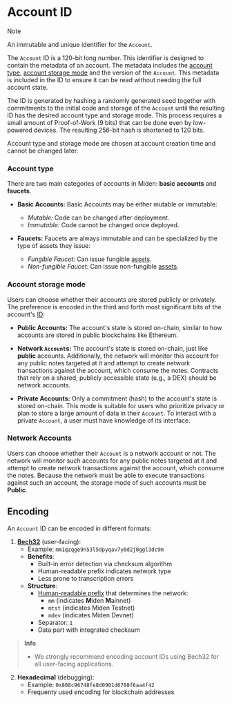 # Account ID

> [!Note]
> An immutable and unique identifier for the `Account`.

The `Account` ID is a 120-bit long number. This identifier is designed to contain the metadata of an account. The metadata includes the [account type](#account-type), [account storage mode](#account-storage-mode) and the version of the `Account`. This metadata is included in the ID to ensure it can be read without needing the full account state.

The ID is generated by hashing a randomly generated seed together with commitments to the initial code and storage of the `Account` until the resulting ID has the desired account type and storage mode. This process requires a small amount of Proof-of-Work (9 bits) that can be done even by low-powered devices. The resulting 256-bit hash is shortened to 120 bits.

Account type and storage mode are chosen at account creation time and cannot be changed later.

### Account type

There are two main categories of accounts in Miden: **basic accounts** and **faucets**.

- **Basic Accounts:**
  Basic Accounts may be either mutable or immutable:
  - *Mutable:* Code can be changed after deployment.
  - *Immutable:* Code cannot be changed once deployed.

- **Faucets:**
  Faucets are always immutable and can be specialized by the type of assets they issue:
  - *Fungible Faucet:* Can issue fungible [assets](../asset.md).
  - *Non-fungible Faucet:* Can issue non-fungible [assets](../asset.md).

### Account storage mode

Users can choose whether their accounts are stored publicly or privately. The preference is encoded in the third and forth most significant bits of the account's [ID](#id):

- **Public Accounts:**
  The account's state is stored on-chain, similar to how accounts are stored in public blockchains like Ethereum.

- **Network `Account`s:**
  The account's state is stored on-chain, just like **public** accounts. Additionally, the network will monitor this account for any public notes targeted at it and attempt to create network transactions against the account, which consume the notes. Contracts that rely on a shared, publicly accessible state (e.g., a DEX) should be network accounts.

- **Private Accounts:**
  Only a commitment (hash) to the account's state is stored on-chain. This mode is suitable for users who prioritize privacy or plan to store a large amount of data in their `Account`. To interact with a private `Account`, a user must have knowledge of its interface.

### Network Accounts

Users can choose whether their `Account` is a network account or not. The network will monitor such accounts for any public notes targeted at it and attempt to create network transactions against the account, which consume the notes. Because the network must be able to execute transactions against such an account, the storage mode of such accounts must be **Public**.

## Encoding

An `Account` ID can be encoded in different formats:

1. [**Bech32**](https://github.com/bitcoin/bips/blob/master/bip-0173.mediawiki) (user-facing):
   - Example: `mm1qzqge9n53l5dpyqav7y0d2j0ggl3dc9m`
   - **Benefits**:
     - Built-in error detection via checksum algorithm
     - Human-readable prefix indicates network type
     - Less prone to transcription errors
   - **Structure**:
     - [Human-readable prefix](https://github.com/satoshilabs/slips/blob/master/slip-0173.md) that
      determines the network:
       - `mm` (indicates **M**iden **M**ainnet)
       - `mtst` (indicates Miden Testnet)
       - `mdev` (indicates Miden Devnet)
     - Separator: `1`
     - Data part with integrated checksum

> **Info**
> - We strongly recommend encoding account IDs using Bech32 for all user-facing applications.
 
2. **Hexadecimal** (debugging):
   - Example: `0x808c96748fe8d0901d6788f6aa4f42`
   - Frequenty used encoding for blockchain addresses
